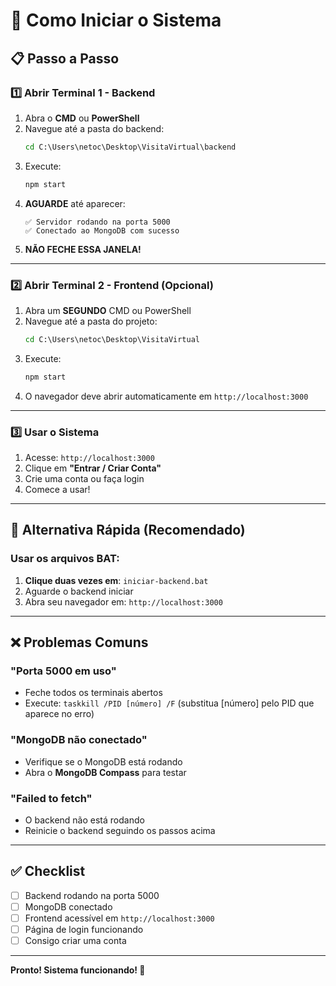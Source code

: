 # 🚀 Como Iniciar o Sistema

## 📋 Passo a Passo

### 1️⃣ **Abrir Terminal 1 - Backend**

1. Abra o **CMD** ou **PowerShell**
2. Navegue até a pasta do backend:
   ```cmd
   cd C:\Users\netoc\Desktop\VisitaVirtual\backend
   ```
3. Execute:
   ```cmd
   npm start
   ```
4. **AGUARDE** até aparecer:
   ```
   ✅ Servidor rodando na porta 5000
   ✅ Conectado ao MongoDB com sucesso
   ```
5. **NÃO FECHE ESSA JANELA!**

---

### 2️⃣ **Abrir Terminal 2 - Frontend** (Opcional)

1. Abra um **SEGUNDO** CMD ou PowerShell
2. Navegue até a pasta do projeto:
   ```cmd
   cd C:\Users\netoc\Desktop\VisitaVirtual
   ```
3. Execute:
   ```cmd
   npm start
   ```
4. O navegador deve abrir automaticamente em `http://localhost:3000`

---

### 3️⃣ **Usar o Sistema**

1. Acesse: `http://localhost:3000`
2. Clique em **"Entrar / Criar Conta"**
3. Crie uma conta ou faça login
4. Comece a usar!

---

## 🔧 Alternativa Rápida (Recomendado)

### Usar os arquivos BAT:

1. **Clique duas vezes em**: `iniciar-backend.bat`
2. Aguarde o backend iniciar
3. Abra seu navegador em: `http://localhost:3000`

---

## ❌ Problemas Comuns

### "Porta 5000 em uso"
- Feche todos os terminais abertos
- Execute: `taskkill /PID [número] /F` (substitua [número] pelo PID que aparece no erro)

### "MongoDB não conectado"
- Verifique se o MongoDB está rodando
- Abra o **MongoDB Compass** para testar

### "Failed to fetch"
- O backend não está rodando
- Reinicie o backend seguindo os passos acima

---

## ✅ Checklist

- [ ] Backend rodando na porta 5000
- [ ] MongoDB conectado
- [ ] Frontend acessível em `http://localhost:3000`
- [ ] Página de login funcionando
- [ ] Consigo criar uma conta

---

**Pronto! Sistema funcionando! 🎉**


